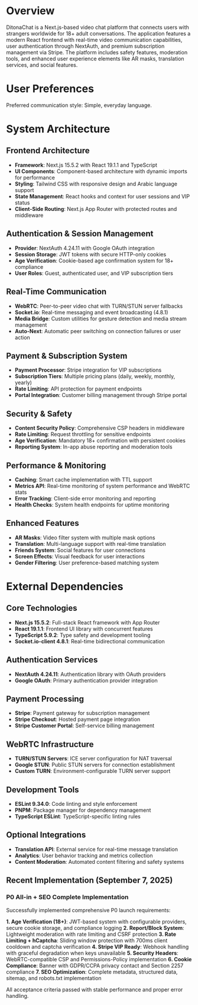 # Overview

DitonaChat is a Next.js-based video chat platform that connects users with strangers worldwide for 18+ adult conversations. The application features a modern React frontend with real-time video communication capabilities, user authentication through NextAuth, and premium subscription management via Stripe. The platform includes safety features, moderation tools, and enhanced user experience elements like AR masks, translation services, and social features.

# User Preferences

Preferred communication style: Simple, everyday language.

# System Architecture

## Frontend Architecture
- **Framework**: Next.js 15.5.2 with React 19.1.1 and TypeScript
- **UI Components**: Component-based architecture with dynamic imports for performance
- **Styling**: Tailwind CSS with responsive design and Arabic language support
- **State Management**: React hooks and context for user sessions and VIP status
- **Client-Side Routing**: Next.js App Router with protected routes and middleware

## Authentication & Session Management
- **Provider**: NextAuth 4.24.11 with Google OAuth integration
- **Session Storage**: JWT tokens with secure HTTP-only cookies
- **Age Verification**: Cookie-based age confirmation system for 18+ compliance
- **User Roles**: Guest, authenticated user, and VIP subscription tiers

## Real-Time Communication
- **WebRTC**: Peer-to-peer video chat with TURN/STUN server fallbacks
- **Socket.io**: Real-time messaging and event broadcasting (4.8.1)
- **Media Bridge**: Custom utilities for gesture detection and media stream management
- **Auto-Next**: Automatic peer switching on connection failures or user action

## Payment & Subscription System
- **Payment Processor**: Stripe integration for VIP subscriptions
- **Subscription Tiers**: Multiple pricing plans (daily, weekly, monthly, yearly)
- **Rate Limiting**: API protection for payment endpoints
- **Portal Integration**: Customer billing management through Stripe portal

## Security & Safety
- **Content Security Policy**: Comprehensive CSP headers in middleware
- **Rate Limiting**: Request throttling for sensitive endpoints
- **Age Verification**: Mandatory 18+ confirmation with persistent cookies
- **Reporting System**: In-app abuse reporting and moderation tools

## Performance & Monitoring
- **Caching**: Smart cache implementation with TTL support
- **Metrics API**: Real-time monitoring of system performance and WebRTC stats
- **Error Tracking**: Client-side error monitoring and reporting
- **Health Checks**: System health endpoints for uptime monitoring

## Enhanced Features
- **AR Masks**: Video filter system with multiple mask options
- **Translation**: Multi-language support with real-time translation
- **Friends System**: Social features for user connections
- **Screen Effects**: Visual feedback for user interactions
- **Gender Filtering**: User preference-based matching system

# External Dependencies

## Core Technologies
- **Next.js 15.5.2**: Full-stack React framework with App Router
- **React 19.1.1**: Frontend UI library with concurrent features
- **TypeScript 5.9.2**: Type safety and development tooling
- **Socket.io-client 4.8.1**: Real-time bidirectional communication

## Authentication Services
- **NextAuth 4.24.11**: Authentication library with OAuth providers
- **Google OAuth**: Primary authentication provider integration

## Payment Processing
- **Stripe**: Payment gateway for subscription management
- **Stripe Checkout**: Hosted payment page integration
- **Stripe Customer Portal**: Self-service billing management

## WebRTC Infrastructure
- **TURN/STUN Servers**: ICE server configuration for NAT traversal
- **Google STUN**: Public STUN servers for connection establishment
- **Custom TURN**: Environment-configurable TURN server support

## Development Tools
- **ESLint 9.34.0**: Code linting and style enforcement
- **PNPM**: Package manager for dependency management
- **TypeScript ESLint**: TypeScript-specific linting rules

## Optional Integrations
- **Translation API**: External service for real-time message translation
- **Analytics**: User behavior tracking and metrics collection
- **Content Moderation**: Automated content filtering and safety systems

## Recent Implementation (September 7, 2025)

### P0 All-in + SEO Complete Implementation

Successfully implemented comprehensive P0 launch requirements:

**1. Age Verification (18+)**: JWT-based system with configurable providers, secure cookie storage, and compliance logging
**2. Report/Block System**: Lightweight moderation with rate limiting and CSRF protection
**3. Rate Limiting + hCaptcha**: Sliding window protection with 700ms client cooldown and captcha verification
**4. Stripe VIP Ready**: Webhook handling with graceful degradation when keys unavailable
**5. Security Headers**: WebRTC-compatible CSP and Permissions-Policy implementation
**6. Cookie Compliance**: Banner with GDPR/CCPA privacy contact and Section 2257 compliance
**7. SEO Optimization**: Complete metadata, structured data, sitemap, and robots.txt implementation

All acceptance criteria passed with stable performance and proper error handling.